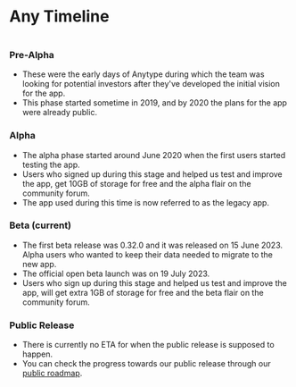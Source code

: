 # Any Timeline

<img src="../.gitbook/assets/file.excalidraw (1).svg" alt="" class="gitbook-drawing">

### Pre-Alpha

* These were the early days of Anytype during which the team was looking for potential investors after they've developed the initial vision for the app.
* This phase started sometime in 2019, and by 2020 the plans for the app were already public.

### Alpha

* The alpha phase started around June 2020 when the first users started testing the app.
* Users who signed up during this stage and helped us test and improve the app, get 10GB of storage for free and the alpha flair on the community forum.
* The app used during this time is now referred to as the legacy app.

### Beta (current)

* The first beta release was 0.32.0 and it was released on 15 June 2023. Alpha users who wanted to keep their data needed to migrate to the new app.
* The official open beta launch was on 19 July 2023.
* Users who sign up during this stage and helped us test and improve the app, will get extra 1GB of storage for free and the beta flair on the community forum.

### Public Release

* There is currently no ETA for when the public release is supposed to happen.
* You can check the progress towards our public release through our [public roadmap](https://github.com/orgs/anyproto/projects/1/views/1).
